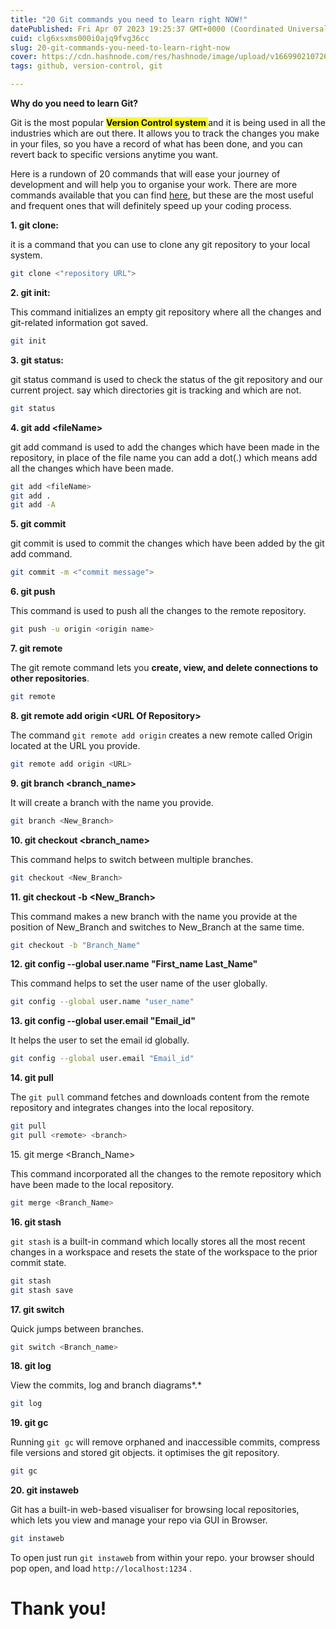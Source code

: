 ```yaml
---
title: "20 Git commands you need to learn right NOW!"
datePublished: Fri Apr 07 2023 19:25:37 GMT+0000 (Coordinated Universal Time)
cuid: clg6xsxms000i0ajq9fvg36cc
slug: 20-git-commands-you-need-to-learn-right-now
cover: https://cdn.hashnode.com/res/hashnode/image/upload/v1669902107263/nLv7UgP1i.jpg
tags: github, version-control, git

---
```


**Why do you need to learn Git?**

Git is the most popular **<mark>Version Control system </mark>** and it is being used in all the industries which are out there. It allows you to track the changes you make in your files, so you have a record of what has been done, and you can revert back to specific versions anytime you want.

Here is a rundown of 20 commands that will ease your journey of development and will help you to organise your work. There are more commands available that you can find [here](https://git-scm.com/docs), but these are the most useful and frequent ones that will definitely speed up your coding process.

**1\. git clone:**

it is a command that you can use to clone any git repository to your local system.

```bash
git clone <"repository URL">
```

**2\. git init:**

This command initializes an empty git repository where all the changes and git-related information got saved.

```bash
git init
```

**3\. git status:**

git status command is used to check the status of the git repository and our current project. say which directories git is tracking and which are not.

```bash
git status
```

**4\. git add &lt;fileName&gt;**

git add command is used to add the changes which have been made in the repository, in place of the file name you can add a dot(.) which means add all the changes which have been made.

```bash
git add <fileName>
git add .
git add -A
```

**5\. git commit**

git commit is used to commit the changes which have been added by the git add command.

```bash
git commit -m <"commit message">
```

**6\. git push**

This command is used to push all the changes to the remote repository.

```bash
git push -u origin <origin name>
```

**7\. git remote**

The git remote command lets you **create, view, and delete connections to other repositories**.

```bash
git remote
```

**8\. git remote add origin &lt;URL Of Repository&gt;**

The command `git remote add origin` creates a new remote called Origin located at the URL you provide.

```bash
git remote add origin <URL>
```

**9\. git branch &lt;branch\_name&gt;**

It will create a branch with the name you provide.

```bash
git branch <New_Branch>
```

**10\. git checkout &lt;branch\_name&gt;**

This command helps to switch between multiple branches.

```bash
git checkout <New_Branch>
```

**11\. git checkout -b &lt;New\_Branch&gt;**

This command makes a new branch with the name you provide at the position of New\_Branch and switches to New\_Branch at the same time.

```bash
git checkout -b "Branch_Name"
```

**12\. git config --global user.name "First\_name Last\_Name"**

This command helps to set the user name of the user globally.

```bash
git config --global user.name "user_name"
```

**13\. git config --global user.email "Email\_id"**

It helps the user to set the email id globally.

```bash
git config --global user.email "Email_id"
```

**14\. git pull**

The `git pull` command fetches and downloads content from the remote repository and integrates changes into the local repository.

```bash
git pull 
git pull <remote> <branch>
```

15\. git merge &lt;Branch\_Name&gt;

This command incorporated all the changes to the remote repository which have been made to the local repository.

```bash
git merge <Branch_Name>
```

**16\. git stash**

`git stash` is a built-in command which locally stores all the most recent changes in a workspace and resets the state of the workspace to the prior commit state.

```bash
git stash 
git stash save
```

**17\. git switch**

Quick jumps between branches.

```bash
git switch <Branch_name>
```

**18\. git log**

View the commits, log and branch diagrams\*.\*

```bash
git log
```

**19\. git gc**

Running `git gc` will remove orphaned and inaccessible commits, compress file versions and stored git objects. it optimises the git repository.

```bash
git gc
```

**20\. git instaweb**

Git has a built-in web-based visualiser for browsing local repositories, which lets you view and manage your repo via GUI in Browser.

```bash
git instaweb
```

To open just run `git instaweb` from within your repo. your browser should pop open, and load `http://localhost:1234` .

# **Thank you!**